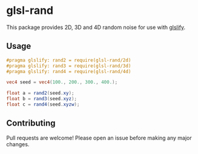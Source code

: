 # glsl-rand

This package provides 2D, 3D and 4D random noise for use with
[glslify](https://www.npmjs.com/package/glslify).

## Usage

```glsl
#pragma glslify: rand2 = require(glsl-rand/2d)
#pragma glslify: rand3 = require(glsl-rand/3d)
#pragma glslify: rand4 = require(glsl-rand/4d)

vec4 seed = vec4(100., 200., 300., 400.);

float a = rand2(seed.xy);
float b = rand3(seed.xyz);
float c = rand4(seed.xyzw);

```

## Contributing

Pull requests are welcome! Please open an issue before making any major changes.
